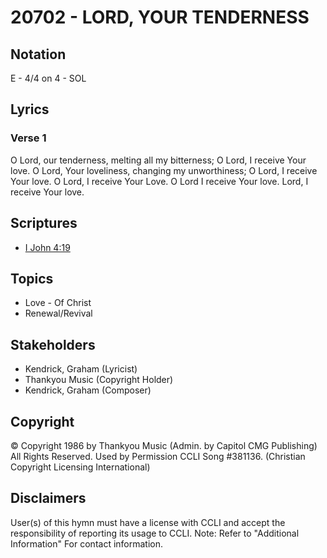 # 20702 - LORD, YOUR TENDERNESS

## Notation

E - 4/4 on 4 - SOL

## Lyrics

### Verse 1

O Lord, our tenderness, melting all my bitterness; O Lord, I receive Your love. O Lord, Your loveliness, changing my unworthiness; O Lord, I receive Your love. O Lord, I receive Your Love. O Lord I receive Your love. Lord, I receive Your love.


## Scriptures

- [I John 4:19](https://www.biblegateway.com/passage/?search=I%20John%204%3A19)

## Topics

- Love - Of Christ
- Renewal/Revival

## Stakeholders

- Kendrick, Graham (Lyricist)
- Thankyou Music (Copyright Holder)
- Kendrick, Graham (Composer)

## Copyright

© Copyright 1986 by Thankyou Music (Admin. by Capitol CMG Publishing) All Rights Reserved. Used by Permission CCLI Song #381136.
(Christian Copyright Licensing International)

## Disclaimers

User(s) of this hymn must have a license with CCLI and accept the responsibility of reporting its usage to CCLI.
Note: Refer to "Additional Information" For contact information.


